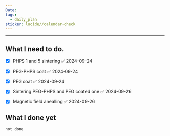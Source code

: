 ```yaml
---
Date: 
tags:
  - daily_plan
sticker: lucide//calendar-check
---
```

---
## What I need to do.

- [x] PHPS 1 and 5 sintering ✅ 2024-09-24
- [x] PEG-PHPS coat ✅ 2024-09-24
- [x] PEG coat ✅ 2024-09-24
- [x] Sintering PEG-PHPS and PEG coated one ✅ 2024-09-26
- [x] Magnetic field anealling ✅ 2024-09-26



## What I done yet
```tasks
not done
```
